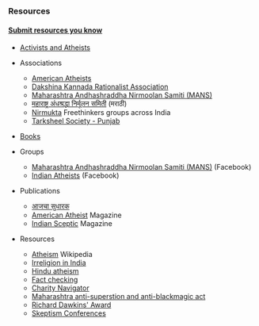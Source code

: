 ### Resources
#### [Submit resources you know](https://forms.gle/6zChto1Rf6K4AhT39)

* [Activists and Atheists](activists.md)

* Associations
	* [American Atheists](https://www.atheists.org/)
	* [Dakshina Kannada Rationalist Association](https://en.wikipedia.org/wiki/Dakshina_Kannada_Rationalist_Association)
	* [Maharashtra Andhashraddha Nirmoolan Samiti (MANS)](http://antisuperstition.org/)
	* [महाराष्ट्र अंधश्रद्धा निर्मूलन समिती](http://marathi.antisuperstition.org/) (मराठी)
	* [Nirmukta](http://nirmukta.com/nirmukta-regional-groups/) Freethinkers groups across India
	* [Tarksheel Society - Punjab](https://en.wikipedia.org/wiki/Tarksheel_Society)

* [Books](books.md)

* Groups
	* [Maharashtra Andhashraddha Nirmoolan Samiti (MANS)](https://www.facebook.com/MaharashtraANiS/) (Facebook)
	* [Indian Atheists](https://www.facebook.com/IndianAtheists/) (Facebook)

* Publications
	* [आजचा सुधारक](https://www.sudharak.in/)
	* [American Atheist](https://www.atheists.org/magazine/) Magazine
	* [Indian Sceptic](http://www.indiansceptic.in) Magazine

* Resources
	* [Atheism](https://en.wikipedia.org/wiki/Atheism) Wikipedia
	* [Irreligion in India](https://en.wikipedia.org/wiki/Irreligion_in_India)
	* [Hindu atheism](https://en.wikipedia.org/wiki/Hindu_atheism)
	* [Fact checking](https://www.snopes.com/)
	* [Charity Navigator](https://www.charitynavigator.org/)
	* [Maharashtra anti-superstion and anti-blackmagic act](https://en.wikipedia.org/wiki/Anti-Superstition_and_Black_Magic_Act)
	* [Richard Dawkins' Award](https://en.wikipedia.org/wiki/Richard_Dawkins_Award)
	* [Skeptism Conferences](https://en.wikipedia.org/wiki/List_of_skeptical_conferences)
	

	


	
	
	
